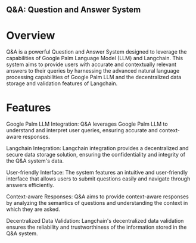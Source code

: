 ## Q&A: Question and Answer System
# Overview
Q&A is a powerful Question and Answer System designed to leverage the capabilities of Google Palm Language Model (LLM) and Langchain. This system aims to provide users with accurate and contextually relevant answers to their queries by harnessing the advanced natural language processing capabilities of Google Palm LLM and the decentralized data storage and validation features of Langchain.

# Features
Google Palm LLM Integration: Q&A leverages Google Palm LLM to understand and interpret user queries, ensuring accurate and context-aware responses.

Langchain Integration: Langchain integration provides a decentralized and secure data storage solution, ensuring the confidentiality and integrity of the Q&A system's data.

User-friendly Interface: The system features an intuitive and user-friendly interface that allows users to submit questions easily and navigate through answers efficiently.

Context-aware Responses: Q&A aims to provide context-aware responses by analyzing the semantics of questions and understanding the context in which they are asked.

Decentralized Data Validation: Langchain's decentralized data validation ensures the reliability and trustworthiness of the information stored in the Q&A system.
